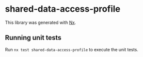 # shared-data-access-profile

This library was generated with [Nx](https://nx.dev).

## Running unit tests

Run `nx test shared-data-access-profile` to execute the unit tests.
